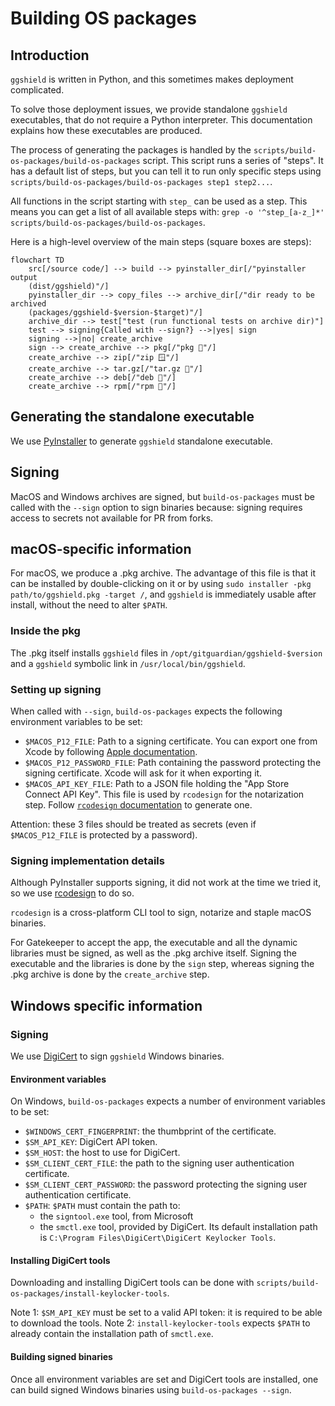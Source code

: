 # Building OS packages

## Introduction

`ggshield` is written in Python, and this sometimes makes deployment complicated.

To solve those deployment issues, we provide standalone `ggshield` executables, that do not require a Python interpreter. This documentation explains how these executables are produced.

The process of generating the packages is handled by the `scripts/build-os-packages/build-os-packages` script. This script runs a series of "steps". It has a default list of steps, but you can tell it to run only specific steps using `scripts/build-os-packages/build-os-packages step1 step2...`.

All functions in the script starting with `step_` can be used as a step. This means you can get a list of all available steps with: `grep -o '^step_[a-z_]*' scripts/build-os-packages/build-os-packages`.

Here is a high-level overview of the main steps (square boxes are steps):

```mermaid
flowchart TD
    src[/source code/] --> build --> pyinstaller_dir[/"pyinstaller output
    (dist/ggshield)"/]
    pyinstaller_dir --> copy_files --> archive_dir[/"dir ready to be archived
    (packages/ggshield-$version-$target)"/]
    archive_dir --> test["test (run functional tests on archive dir)"]
    test --> signing{Called with --sign?} -->|yes| sign
    signing -->|no| create_archive
    sign --> create_archive --> pkg[/"pkg 🍏"/]
    create_archive --> zip[/"zip 🪟"/]
    create_archive --> tar.gz[/"tar.gz 🐧"/]
    create_archive --> deb[/"deb 🐧"/]
    create_archive --> rpm[/"rpm 🐧"/]
```

## Generating the standalone executable

We use [PyInstaller](https://pyinstaller.org) to generate `ggshield` standalone executable.

## Signing

MacOS and Windows archives are signed, but `build-os-packages` must be called with the `--sign` option to sign binaries because: signing requires access to secrets not available for PR from forks.

## macOS-specific information

For macOS, we produce a .pkg archive. The advantage of this file is that it can be installed by double-clicking on it or by using `sudo installer -pkg path/to/ggshield.pkg -target /`, and `ggshield` is immediately usable after install, without the need to alter `$PATH`.

### Inside the pkg

The .pkg itself installs `ggshield` files in `/opt/gitguardian/ggshield-$version` and a `ggshield` symbolic link in `/usr/local/bin/ggshield`.

### Setting up signing

When called with `--sign`, `build-os-packages` expects the following environment variables to be set:

- `$MACOS_P12_FILE`: Path to a signing certificate. You can export one from Xcode by following [Apple documentation][apple-signing-certificate].
- `$MACOS_P12_PASSWORD_FILE`: Path containing the password protecting the signing certificate. Xcode will ask for it when exporting it.
- `$MACOS_API_KEY_FILE`: Path to a JSON file holding the "App Store Connect API Key". This file is used by `rcodesign` for the notarization step. Follow [`rcodesign` documentation][rcodesign-api-key] to generate one.

Attention: these 3 files should be treated as secrets (even if `$MACOS_P12_FILE` is protected by a password).

[apple-signing-certificate]: https://help.apple.com/xcode/mac/current/#/dev154b28f09
[rcodesign-api-key]: https://gregoryszorc.com/docs/apple-codesign/0.27.0/apple_codesign_getting_started.html#obtaining-an-app-store-connect-api-key

### Signing implementation details

Although PyInstaller supports signing, it did not work at the time we tried it, so we use [rcodesign][] to do so.

`rcodesign` is a cross-platform CLI tool to sign, notarize and staple macOS binaries.

For Gatekeeper to accept the app, the executable and all the dynamic libraries must be signed, as well as the .pkg archive itself. Signing the executable and the libraries is done by the `sign` step, whereas signing the .pkg archive is done by the `create_archive` step.

[rcodesign]: https://gregoryszorc.com/docs/apple-codesign/

## Windows specific information

### Signing

We use [DigiCert](https://www.digicert.com) to sign `ggshield` Windows binaries.

#### Environment variables

On Windows, `build-os-packages` expects a number of environment variables to be set:

- `$WINDOWS_CERT_FINGERPRINT`: the thumbprint of the certificate.
- `$SM_API_KEY`: DigiCert API token.
- `$SM_HOST`: the host to use for DigiCert.
- `$SM_CLIENT_CERT_FILE`: the path to the signing user authentication certificate.
- `$SM_CLIENT_CERT_PASSWORD`: the password protecting the signing user authentication certificate.
- `$PATH`: `$PATH` must contain the path to:
  - the `signtool.exe` tool, from Microsoft
  - the `smctl.exe` tool, provided by DigiCert. Its default installation path is `C:\Program Files\DigiCert\DigiCert Keylocker Tools`.

#### Installing DigiCert tools

Downloading and installing DigiCert tools can be done with `scripts/build-os-packages/install-keylocker-tools`.

Note 1: `$SM_API_KEY` must be set to a valid API token: it is required to be able to download the tools.
Note 2: `install-keylocker-tools` expects `$PATH` to already contain the installation path of `smctl.exe`.

#### Building signed binaries

Once all environment variables are set and DigiCert tools are installed, one can build signed Windows binaries using `build-os-packages --sign`.

